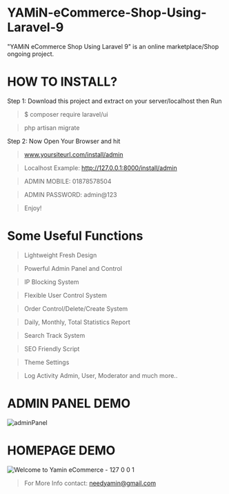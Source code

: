 # YAMiN-eCommerce-Shop-Using-Laravel-9
"YAMiN eCommerce Shop Using Laravel 9" is an online marketplace/Shop ongoing project.

# HOW TO INSTALL?

Step 1: Download this project and extract on your server/localhost then Run
> $ composer require laravel/ui

> php artisan migrate

Step 2: Now Open Your Browser and hit

> www.yoursiteurl.com/install/admin 

> Localhost Example: http://127.0.0.1:8000/install/admin


> ADMIN MOBILE: 01878578504 

> ADMIN PASSWORD: admin@123

> Enjoy!

# Some Useful Functions
> Lightweight Fresh Design

> Powerful Admin Panel and Control

> IP Blocking System

> Flexible User Control System

> Order Control/Delete/Create System

> Daily, Monthly, Total Statistics Report

> Search Track System

> SEO Friendly Script

> Theme Settings

> Log Activity Admin, User, Moderator and much more..


# ADMIN PANEL DEMO
![adminPanel](https://user-images.githubusercontent.com/16277392/229379079-cbd6206f-d373-4f83-ae28-144d873094a7.png)

# HOMEPAGE DEMO
![Welcome to Yamin eCommerce - 127 0 0 1](https://user-images.githubusercontent.com/16277392/229377213-0e91e7e7-b044-4d6a-ae7e-952297ebccca.png)

> For More Info contact: needyamin@gmail.com

